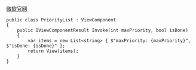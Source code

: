[微软官网](https://docs.microsoft.com/zh-cn/aspnet/core/mvc/views/view-components?view=aspnetcore-3.1)

```
public class PriorityList : ViewComponent
{
    public IViewComponentResult Invoke(int maxPriority, bool isDone)
    {
        var items = new List<string> { $"maxPriority: {maxPriority}", $"isDone: {isDone}" };
        return View(items);
    }
}

```